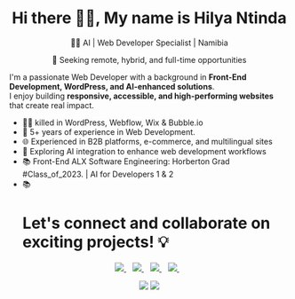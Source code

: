 <p align="center">
  <h1 align='center'>Hi there 👋🏾, My name is Hilya Ntinda</h1> 
  <p align="center"> 👨‍💻 AI | Web Developer Specialist | Namibia </p>
  <p align="center"> 🚀 Seeking remote, hybrid, and full-time opportunities </p>

I'm a passionate Web Developer with a background in **Front-End Development, WordPress, and AI-enhanced solutions**.  
I enjoy building **responsive, accessible, and high-performing websites** that create real impact.  

- 👨‍💻 killed in WordPress, Webflow, Wix & Bubble.io  <br>
- 🌟 5+ years of experience in Web Development. <br>
- 🌐 Experienced in B2B platforms, e-commerce, and multilingual sites <br>
- 🤖 Exploring AI integration to enhance web development workflows <br>
- 📚  Front-End ALX Software Engineering: Horberton Grad #Class_of_2023. | AI for Developers 1 & 2 <br>
- 📚  <br>
    <h1 align="left"> Let's connect and collaborate on exciting projects! 💡 </h1>


<p align='center'>
<a href="https://wa.me/+264813867303?text=Hello Hilya" target="_blank">
  <img src="https://img.shields.io/badge/WHATSAPP-%2325D366.svg?&style=for-the-badge&logo=whatsapp&logoColor=white" />
</a>&nbsp;&nbsp;
<a href="https://twitter.com/tuu_kuku" target="_blank">
  <img src="https://img.shields.io/badge/twitter-%231DA1F2.svg?&style=for-the-badge&logo=twitter&logoColor=white" />
</a>&nbsp;&nbsp;
<a href="https://www.linkedin.com/in/hilya-ntinda-910487143/" target="_blank">
  <img src="https://img.shields.io/badge/linkedin-%230077B5.svg?&style=for-the-badge&logo=linkedin&logoColor=white" />
</a>&nbsp;&nbsp;
<a href="mailto:ntindahilyai@gmail.com" target="_blank">
  <img src="https://img.shields.io/badge/email me-%23D14836.svg?&style=for-the-badge&logo=gmail&logoColor=white" />
</a>&nbsp;&nbsp;
  
  <p align = "center">
  <img src = "https://github-readme-stats.vercel.app/api?username=Hilya02&show_icons=true&theme=tokyonight&line_height=27">
  <img src = "https://github-readme-stats.vercel.app/api/top-langs/?username=Hilya02&theme=tokyonight">
</p>
</p>
 
